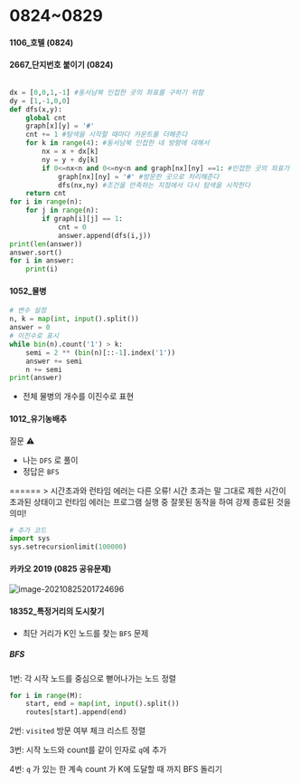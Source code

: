 # 0824~0829

#### 1106_호텔 (0824)

#### 2667_단지번호 붙이기 (0824)

```python

dx = [0,0,1,-1] #동서남북 인접한 곳의 좌표를 구하기 위함 
dy = [1,-1,0,0]
def dfs(x,y):
    global cnt
    graph[x][y] = '#'
    cnt += 1 #탐색을 시작할 때마다 카운트를 더해준다 
    for k in range(4): #동서남북 인접한 네 방향에 대해서 
        nx = x + dx[k]
        ny = y + dy[k]
        if 0<=nx<n and 0<=ny<n and graph[nx][ny] ==1: #인접한 곳의 좌표가 범위 내이고, ==1이라면 
            graph[nx][ny] = '#' #방문한 곳으로 처리해준다 
            dfs(nx,ny) #조건을 만족하는 지점에서 다시 탐색을 시작한다 
    return cnt 
for i in range(n):
    for j in range(n):
        if graph[i][j] == 1:
            cnt = 0
            answer.append(dfs(i,j))
print(len(answer))
answer.sort()
for i in answer:
    print(i)
```



#### 1052_물병

```python
# 변수 설정
n, k = map(int, input().split())
answer = 0
# 이진수로 표시 
while bin(n).count('1') > k:
    semi = 2 ** (bin(n)[::-1].index('1'))
    answer += semi
    n += semi
print(answer)
```

- 전체 물병의 개수를 이진수로 표현 



#### 1012_유기농배추 

질문 :warning:

- 나는 `DFS` 로 풀이 
- 정답은 `BFS` 

====== > 시간초과와 런타임 에러는 다른 오류! 시간 초과는 말 그대로 제한 시간이 초과된 상태이고 런타임 에러는 프로그램 실행 중 잘못된 동작을 하여 강제 종료된 것을 의미!  

```python
# 추가 코드 
import sys
sys.setrecursionlimit(100000)
```





#### 카카오 2019 (0825 공유문제)

![image-20210825201724696](https://user-images.githubusercontent.com/77471673/131216077-530630bd-9914-4c1f-abd5-a2735fc8a698.png)



#### 18352_특정거리의 도시찾기 

- 최단 거리가 K인 노드를 찾는 `BFS` 문제 

##### BFS

1번: 각 시작 노드를 중심으로 뻗어나가는 노드 정렬 

```python
for i in range(M):
    start, end = map(int, input().split())
    routes[start].append(end)
```

2번: `visited` 방문 여부 체크 리스트 정렬 

3번: 시작 노드와 count를 같이 인자로 `q`에 추가 

4번: `q` 가 있는 한 계속 count 가 K에 도달할 때 까지 BFS 돌리기 
